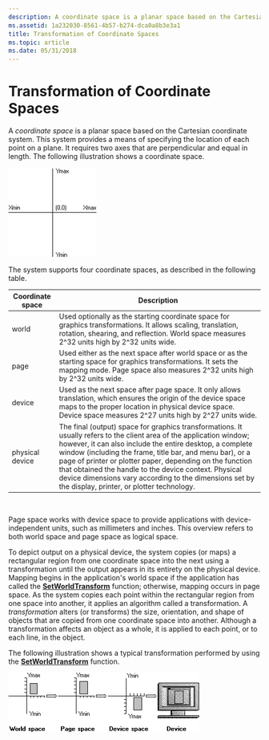 ```yaml
---
description: A coordinate space is a planar space based on the Cartesian coordinate system.
ms.assetid: 1a232030-8561-4b57-b274-dca0a8b3e3a1
title: Transformation of Coordinate Spaces
ms.topic: article
ms.date: 05/31/2018
---
```


# Transformation of Coordinate Spaces

A *coordinate space* is a planar space based on the Cartesian coordinate system. This system provides a means of specifying the location of each point on a plane. It requires two axes that are perpendicular and equal in length. The following illustration shows a coordinate space.

![illustration of a coordinate space, showing the origin, both axes, and the max and min values of each axis](images/cstrn-07.png)

The system supports four coordinate spaces, as described in the following table.



| Coordinate space | Description                                                                                                                                                                                                                                                                                                                                                                                                                                                                |
|------------------|----------------------------------------------------------------------------------------------------------------------------------------------------------------------------------------------------------------------------------------------------------------------------------------------------------------------------------------------------------------------------------------------------------------------------------------------------------------------------|
| world            | Used optionally as the starting coordinate space for graphics transformations. It allows scaling, translation, rotation, shearing, and reflection. World space measures 2^32 units high by 2^32 units wide.                                                                                                                                                                                                                                                                |
| page             | Used either as the next space after world space or as the starting space for graphics transformations. It sets the mapping mode. Page space also measures 2^32 units high by 2^32 units wide.                                                                                                                                                                                                                                                                              |
| device           | Used as the next space after page space. It only allows translation, which ensures the origin of the device space maps to the proper location in physical device space. Device space measures 2^27 units high by 2^27 units wide.                                                                                                                                                                                                                                          |
| physical device  | The final (output) space for graphics transformations. It usually refers to the client area of the application window; however, it can also include the entire desktop, a complete window (including the frame, title bar, and menu bar), or a page of printer or plotter paper, depending on the function that obtained the handle to the device context. Physical device dimensions vary according to the dimensions set by the display, printer, or plotter technology. |



 

Page space works with device space to provide applications with device-independent units, such as millimeters and inches. This overview refers to both world space and page space as logical space.

To depict output on a physical device, the system copies (or maps) a rectangular region from one coordinate space into the next using a transformation until the output appears in its entirety on the physical device. Mapping begins in the application's world space if the application has called the [**SetWorldTransform**](/windows/desktop/api/Wingdi/nf-wingdi-setworldtransform) function; otherwise, mapping occurs in page space. As the system copies each point within the rectangular region from one space into another, it applies an algorithm called a transformation. A *transformation* alters (or transforms) the size, orientation, and shape of objects that are copied from one coordinate space into another. Although a transformation affects an object as a whole, it is applied to each point, or to each line, in the object.

The following illustration shows a typical transformation performed by using the [**SetWorldTransform**](/windows/desktop/api/Wingdi/nf-wingdi-setworldtransform) function.

![illustration showing a rectangle that changes size and position as it appears in the world space, page space, device space, and the device](images/cstrn-08.png)

 

 



